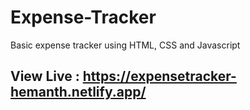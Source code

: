 # Expense-Tracker
Basic expense tracker using HTML, CSS and Javascript
## View Live : https://expensetracker-hemanth.netlify.app/
